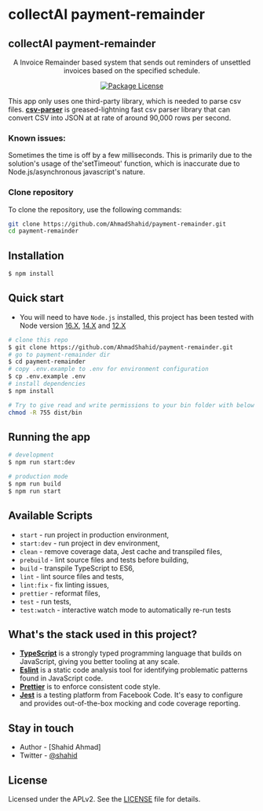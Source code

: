 # collectAI payment-remainder

<p align="center">
  <h2>collectAI payment-remainder</h2>
</p>

<p align="center">A Invoice Remainder based system that sends out reminders of unsettled invoices based on the specified schedule.</p>
    <p align="center">
    <a href="https://www.npmjs.com/~nestjscore" target="_blank"><img src="https://img.shields.io/npm/l/@nestjs/core.svg" alt="Package License" /></a>
</p>

This app only uses one third-party library, which is needed to parse csv files.
**[csv-parser](https://github.com/mafintosh/csv-parser)** is greased-lightning fast csv parser library that can convert CSV into JSON at at rate of around 90,000 rows per second.

### Known issues:

Sometimes the time is off by a few milliseconds. This is primarily due to the solution's usage of the'setTimeout' function, which is inaccurate due to Node.js/asynchronous javascript's nature.

### Clone repository

To clone the repository, use the following commands:

```bash
git clone https://github.com/AhmadShahid/payment-remainder.git
cd payment-remainder
```

## Installation

```bash
$ npm install
```

## Quick start

-   You will need to have `Node.js` installed, this project has been tested with Node version [16.X](https://nodejs.org/en/blog/release/v12.22.1/), [14.X](https://nodejs.org/en/blog/release/v14.17.5/) and [12.X](https://nodejs.org/en/blog/release/v12.20.2/) 

```bash
# clone this repo
$ git clone https://github.com/AhmadShahid/payment-remainder.git
# go to payment-remainder dir
$ cd payment-remainder
# copy .env.example to .env for environment configuration
$ cp .env.example .env
# install dependencies
$ npm install

# Try to give read and write permissions to your bin folder with below command to avoid EAccess issue on both linux and MacBook Platforms
chmod -R 755 dist/bin
```

## Running the app

```bash
# development
$ npm run start:dev

# production mode
$ npm run build
$ npm run start
```

## Available Scripts

-   `start` - run project in production environment,
-   `start:dev` - run project in dev environment,
-   `clean` - remove coverage data, Jest cache and transpiled files,
-   `prebuild` - lint source files and tests before building,
-   `build` - transpile TypeScript to ES6,
-   `lint` - lint source files and tests,
-   `lint:fix` - fix linting issues,
-   `prettier` - reformat files,
-   `test` - run tests,
-   `test:watch` - interactive watch mode to automatically re-run tests

## What's the stack used in this project?

-   **[TypeScript](https://www.typescriptlang.org/)** is a strongly typed programming language that builds on JavaScript, giving you better tooling at any scale.
-   **[Eslint](https://eslint.org/)** is a static code analysis tool for identifying problematic patterns found in JavaScript code.
-   **[Prettier](https://prettier.io/)** is to enforce consistent code style.
-   **[Jest](https://facebook.github.io/jest/)** is a testing platform from Facebook Code. It's easy to configure and provides out-of-the-box mocking and code coverage reporting.

## Stay in touch

-   Author - [Shahid Ahmad]
-   Twitter - [@shahid](https://twitter.com/shahida09454170)

## License

Licensed under the APLv2. See the [LICENSE](https://github.com/AhmadShahid/payment-remainder/blob/main/LICENSE) file for details.
